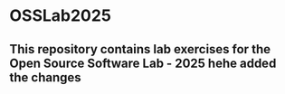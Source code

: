 # OSSLab2025

This repository contains lab exercises for the Open Source Software Lab - 2025 hehe added the changes
---